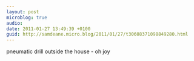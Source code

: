 ```yaml
---
layout: post
microblog: true
audio: 
date: 2011-01-27 13:49:39 +0100
guid: http://samdeane.micro.blog/2011/01/27/t30608371098849280.html
---
```

pneumatic drill outside the house - oh joy
